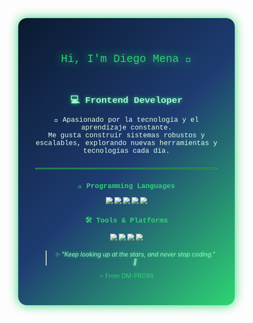 <div align="center" style="background: linear-gradient(135deg, #0A192F, #1E3C72, #2ED573); padding: 40px; border-radius: 20px; box-shadow: 0px 0px 25px #2ED573;">

  <!-- Título con animación neón -->
  <svg viewBox="0 0 800 200">
    <text x="50%" y="50%" dy=".35em" text-anchor="middle"
      style="font-family:'Courier New', monospace; font-size: 48px; fill: #2ED573; text-shadow: 0 0 20px #2ED573;">
      Hi, I'm Diego Mena 👋
      <animate attributeName="fill-opacity" values="1;0.3;1" dur="2s" repeatCount="indefinite"/>
    </text>
  </svg>

  <h2 style="color:#A0F6D2; font-family:'Courier New', monospace; text-shadow: 0 0 8px #2ED573;">
    💻 Frontend Developer
  </h2>

  <p style="color:#E0FFE6; font-size:16px; font-family:'Courier New', monospace;">
    🚀 Apasionado por la tecnología y el aprendizaje constante.<br>
    Me gusta construir sistemas robustos y escalables, explorando nuevas herramientas y tecnologías cada día.
  </p>

  <hr style="border: 1px solid #2ED573; margin: 30px 0;" />

  <h3 style="color:#2ED573; font-family:'Courier New', monospace;">🚀 Programming Languages</h3>

  <p>
    <img src="https://img.shields.io/badge/JavaScript-0A192F?style=for-the-badge&logo=javascript&logoColor=2ED573" />
    <img src="https://img.shields.io/badge/HTML5-0A192F?style=for-the-badge&logo=html5&logoColor=2ED573" />
    <img src="https://img.shields.io/badge/CSS3-0A192F?style=for-the-badge&logo=css3&logoColor=2ED573" />
    <img src="https://img.shields.io/badge/React-0A192F?style=for-the-badge&logo=react&logoColor=2ED573" />
    <img src="https://img.shields.io/badge/Node.js-0A192F?style=for-the-badge&logo=node.js&logoColor=2ED573" />
  </p>

  <h3 style="color:#2ED573; font-family:'Courier New', monospace;">🛠️ Tools & Platforms</h3>

  <p>
    <img src="https://img.shields.io/badge/VS%20Code-0A192F?style=for-the-badge&logo=visual-studio-code&logoColor=2ED573" />
    <img src="https://img.shields.io/badge/Git-0A192F?style=for-the-badge&logo=git&logoColor=2ED573" />
    <img src="https://img.shields.io/badge/Linux-0A192F?style=for-the-badge&logo=linux&logoColor=2ED573" />
    <img src="https://img.shields.io/badge/Figma-0A192F?style=for-the-badge&logo=figma&logoColor=2ED573" />
  </p>

  <blockquote style="color:#A0F6D2; font-style:italic; margin-top:20px; text-shadow: 0 0 8px #2ED573;">
    ✨ "Keep looking up at the stars, and never stop coding." 🌌
  </blockquote>

  <p style="color:#2ED573; font-size:14px;">
    ⭐️ From <a href="https://github.com/DM-PRO99" style="color:#2ED573; text-decoration:none;">DM-PRO99</a>
  </p>
</div>
